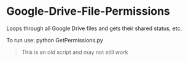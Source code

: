 # Google-Drive-File-Permissions
Loops through all Google Drive files and gets their shared status, etc.

To run use: python GetPermissions.py

> This is an old script and may not still work

